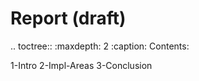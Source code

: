 # Report (draft)

.. toctree::
   :maxdepth: 2
   :caption: Contents:

   1-Intro
   2-Impl-Areas
   3-Conclusion
